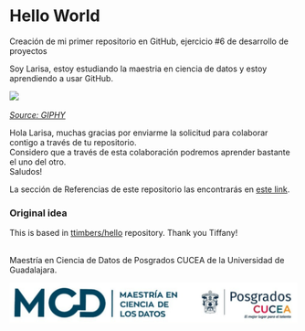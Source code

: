 # Hello World
Creación de mi primer repositorio en GitHub, ejercicio #6 de desarrollo de proyectos

Soy Larisa, estoy estudiando la maestria en ciencia de datos y estoy aprendiendo a usar GitHub.

![](https://media.giphy.com/media/yoJC2GnSClbPOkV0eA/giphy.gif)

*[Source: GIPHY](https://media.giphy.com/media/yoJC2GnSClbPOkV0eA/giphy.gif)*

Hola Larisa, muchas gracias por enviarme la solicitud para colaborar contigo a través de tu repositorio.<br>
Considero que a través de esta colaboración podremos aprender bastante el uno del otro.<br>
Saludos!

La sección de Referencias de este repositorio las encontrarás en [este link](PONER_LINK_DE_ARCHIVO_REFERENCIAS_SECCION_4_DE_ESTA_ACTIVIDAD).

### Original idea
This is based in [ttimbers/hello](https://github.com/ttimbers/hello) repository. Thank you Tiffany!

<br>
Maestría en Ciencia de Datos de Posgrados CUCEA de la Universidad de Guadalajara.  

![](https://raw.githubusercontent.com/vcuspinera/UDG_MCD_Project_Dev_I/main/actividades/img/MCD_logo.png)
